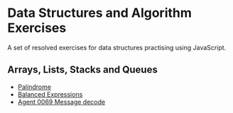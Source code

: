 # Data Structures and Algorithm Exercises

A set of resolved exercises for data structures practising using JavaScript.

## Arrays, Lists, Stacks and Queues

* [Palindrome](src/palindrome)
* [Balanced Expressions](src/balanced-expression)
* [Agent 0069 Message decode](src/message-decode)